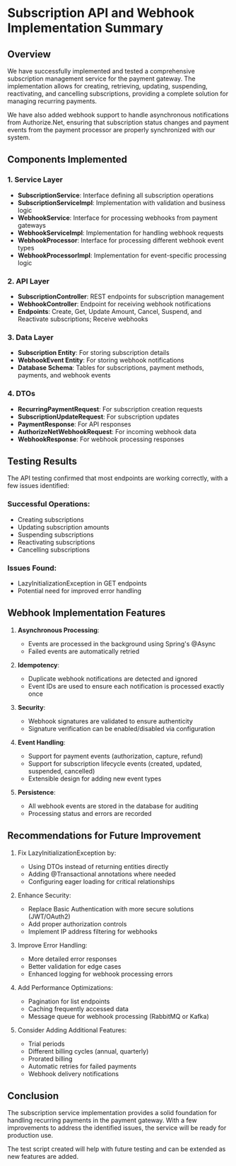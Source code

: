 # Subscription API and Webhook Implementation Summary

## Overview
We have successfully implemented and tested a comprehensive subscription management service for the payment gateway. The implementation allows for creating, retrieving, updating, suspending, reactivating, and cancelling subscriptions, providing a complete solution for managing recurring payments.

We have also added webhook support to handle asynchronous notifications from Authorize.Net, ensuring that subscription status changes and payment events from the payment processor are properly synchronized with our system.

## Components Implemented

### 1. Service Layer
- **SubscriptionService**: Interface defining all subscription operations
- **SubscriptionServiceImpl**: Implementation with validation and business logic
- **WebhookService**: Interface for processing webhooks from payment gateways
- **WebhookServiceImpl**: Implementation for handling webhook requests
- **WebhookProcessor**: Interface for processing different webhook event types
- **WebhookProcessorImpl**: Implementation for event-specific processing logic

### 2. API Layer
- **SubscriptionController**: REST endpoints for subscription management
- **WebhookController**: Endpoint for receiving webhook notifications
- **Endpoints**: Create, Get, Update Amount, Cancel, Suspend, and Reactivate subscriptions; Receive webhooks

### 3. Data Layer
- **Subscription Entity**: For storing subscription details
- **WebhookEvent Entity**: For storing webhook notifications
- **Database Schema**: Tables for subscriptions, payment methods, payments, and webhook events

### 4. DTOs
- **RecurringPaymentRequest**: For subscription creation requests
- **SubscriptionUpdateRequest**: For subscription updates
- **PaymentResponse**: For API responses
- **AuthorizeNetWebhookRequest**: For incoming webhook data
- **WebhookResponse**: For webhook processing responses

## Testing Results
The API testing confirmed that most endpoints are working correctly, with a few issues identified:

### Successful Operations:
- Creating subscriptions
- Updating subscription amounts
- Suspending subscriptions
- Reactivating subscriptions
- Cancelling subscriptions

### Issues Found:
- LazyInitializationException in GET endpoints
- Potential need for improved error handling

## Webhook Implementation Features
1. **Asynchronous Processing**:
   - Events are processed in the background using Spring's @Async
   - Failed events are automatically retried

2. **Idempotency**:
   - Duplicate webhook notifications are detected and ignored
   - Event IDs are used to ensure each notification is processed exactly once

3. **Security**:
   - Webhook signatures are validated to ensure authenticity
   - Signature verification can be enabled/disabled via configuration

4. **Event Handling**:
   - Support for payment events (authorization, capture, refund)
   - Support for subscription lifecycle events (created, updated, suspended, cancelled)
   - Extensible design for adding new event types

5. **Persistence**:
   - All webhook events are stored in the database for auditing
   - Processing status and errors are recorded

## Recommendations for Future Improvement
1. Fix LazyInitializationException by:
   - Using DTOs instead of returning entities directly
   - Adding @Transactional annotations where needed
   - Configuring eager loading for critical relationships

2. Enhance Security:
   - Replace Basic Authentication with more secure solutions (JWT/OAuth2)
   - Add proper authorization controls
   - Implement IP address filtering for webhooks

3. Improve Error Handling:
   - More detailed error responses
   - Better validation for edge cases
   - Enhanced logging for webhook processing errors

4. Add Performance Optimizations:
   - Pagination for list endpoints
   - Caching frequently accessed data
   - Message queue for webhook processing (RabbitMQ or Kafka)

5. Consider Adding Additional Features:
   - Trial periods
   - Different billing cycles (annual, quarterly)
   - Prorated billing
   - Automatic retries for failed payments
   - Webhook delivery notifications

## Conclusion
The subscription service implementation provides a solid foundation for handling recurring payments in the payment gateway. With a few improvements to address the identified issues, the service will be ready for production use.

The test script created will help with future testing and can be extended as new features are added.
